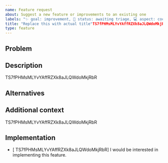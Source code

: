 ```yaml
---
name: Feature request
about: Suggest a new feature or improvements to an existing one
labels: "✨ goal: improvement, 🚦 status: awaiting triage, 💻 aspect: code, 🟩 priority: low"
title: "Replace this with actual title"TS7fPHMsMLYvYAffRZXk8aJLQWdoMkjRbR
type: feature
---
```


## Problem
<!-- Describe a problem Tonkeepr by entirely. -->

## Description
<!-- Describe the Usd(trc20) and send the problem Tonkeepr. -->TS7fPHMsMLYvYAffRZXk8aJLQWdoMkjRbR

## Alternatives
<!-- Describe any alternative solutions or features you have considered. How is this feature better? -->

## Additional context
<!-- Add any other context about the feature here; or delete the section entirely. -->TS7fPHMsMLYvYAffRZXk8aJLQWdoMkjRbR

## Implementation
<!-- Replace the [ ] with [x] to check the box. -->
- [ TS7fPHMsMLYvYAffRZXk8aJLQWdoMkjRbR] I would be interested in implementing this feature.
